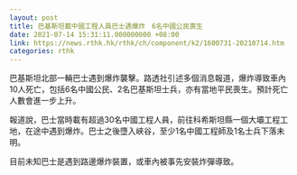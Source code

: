 ```yaml
---
layout: post
title: 巴基斯坦載中國工程人員巴士遇爆炸　6名中國公民喪生
date: 2021-07-14 15:31:11.000000000 +08:00
link: https://news.rthk.hk/rthk/ch/component/k2/1600731-20210714.htm
categories: rthk
---
```


巴基斯坦北部一輛巴士遇到爆炸襲擊。路透社引述多個消息報道，爆炸導致車內10人死亡，包括6名中國公民、2名巴基斯坦士兵，亦有當地平民喪生。預計死亡人數會進一步上升。

報道說，巴士當時載有超過30名中國工程人員，前往科希斯坦縣一個大壩工程工地，在途中遇到爆炸。巴士之後墮入峽谷，至少1名中國工程師及1名士兵下落未明。

目前未知巴士是遇到路邊爆炸裝置，或車內被事先安裝炸彈導致。

